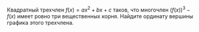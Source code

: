 Квадратный трехчлен $f (x) = ax^2 + bx + c$ таков, что многочлен $(f(x))^3 - f (x)$ имеет ровно три вещественных корня. Найдите ординату вершины графика этого трехчлена.
